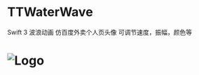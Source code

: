 # TTWaterWave
Swift 3 波浪动画 仿百度外卖个人页头像 可调节速度，振幅，颜色等
# ![Logo](https://github.com/tiantianfang/TTWaterWave/blob/master/TTWaterWave/bbbb.gif?raw=true)
